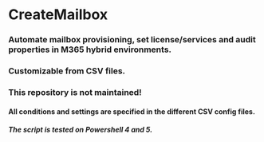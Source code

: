 # CreateMailbox
### Automate mailbox provisioning, set license/services and audit properties in M365 hybrid environments.
### Customizable from CSV files.

### This repository is not maintained!

#### All conditions and settings are specified in the different CSV config files.
#### <em>The script is tested on Powershell 4 and 5.</em>



              
